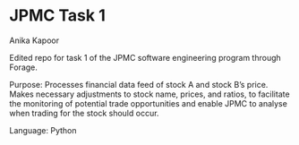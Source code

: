 # JPMC Task 1
Anika Kapoor

Edited repo for task 1 of the JPMC software engineering program through Forage.

Purpose: Processes financial data feed of stock A and stock B’s price. Makes necessary adjustments to stock name, prices, and ratios, to facilitate the monitoring of potential trade opportunities and enable JPMC to analyse when trading for the stock should occur.
        
Language: Python
